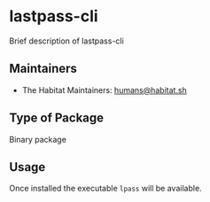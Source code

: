 # lastpass-cli

Brief description of lastpass-cli

## Maintainers

 - The Habitat Maintainers: humans@habitat.sh

## Type of Package

Binary package

## Usage

Once installed the executable `lpass` will be available.

